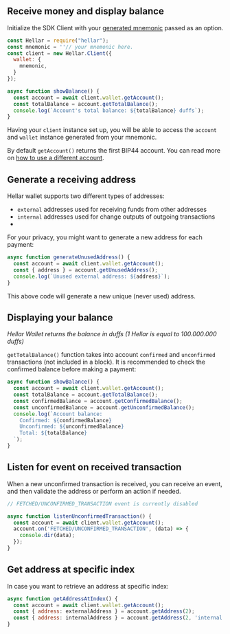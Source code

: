 ## Receive money and display balance

Initialize the SDK Client with your [generated mnemonic](../examples/generate-a-new-mnemonic.md) passed as an option.

```js
const Hellar = require("hellar");
const mnemonic = ''// your mnemonic here.
const client = new Hellar.Client({
  wallet: {
    mnemonic,
  }
});

async function showBalance() {
  const account = await client.wallet.getAccount();
  const totalBalance = account.getTotalBalance();
  console.log(`Account's total balance: ${totalBalance} duffs`);
}
```

Having your `client` instance set up, you will be able to access the `account` and `wallet` instance generated from your mnemonic.

By default `getAccount()` returns the first BIP44 account. 
You can read more on [how to use a different account](../examples/use-different-account.md).


## Generate a receiving address

Hellar wallet supports two different types of addresses: 
- `external` addresses used for receiving funds from other addresses
- `internal` addresses used for change outputs of outgoing transactions  
- 
For your privacy, you might want to generate a new address for each payment:

```js
async function generateUnusedAddress() {
  const account = await client.wallet.getAccount();
  const { address } = account.getUnusedAddress();
  console.log(`Unused external address: ${address}`);
}
```

This above code will generate a new unique (never used) address. 

## Displaying your balance

_Hellar Wallet returns the balance in duffs (1 Hellar is equal to 100.000.000 duffs)_

`getTotalBalance()` function takes into account `confirmed` and `unconfirmed` transactions (not included in a block).
It is recommended to check the confirmed balance before making a payment:

```js
async function showBalance() {
  const account = await client.wallet.getAccount();
  const totalBalance = account.getTotalBalance();
  const confirmedBalance = account.getConfirmedBalance();
  const unconfirmedBalance = account.getUnconfirmedBalance();
  console.log(`Account balance:
    Confirmed: ${confirmedBalance}
    Unconfirmed: ${unconfirmedBalance}
    Total: ${totalBalance}
  `);
}
```
 

## Listen for event on received transaction 

When a new unconfirmed transaction is received, you can receive an event, and then validate the address or perform an action if needed.   

```js
// FETCHED/UNCONFIRMED_TRANSACTION event is currently disabled

async function listenUnconfirmedTransaction() {
  const account = await client.wallet.getAccount();
  account.on('FETCHED/UNCONFIRMED_TRANSACTION', (data) => {
    console.dir(data);
  });
}
```

## Get address at specific index 

In case you want to retrieve an address at specific index: 

```js
async function getAddressAtIndex() {
  const account = await client.wallet.getAccount();
  const { address: externalAddress } = account.getAddress(2);
  const { address: internalAddress } = account.getAddress(2, 'internal');
}
```
